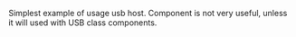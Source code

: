 Simplest example of usage usb host. Component is not very useful, unless it will used with USB class components.
